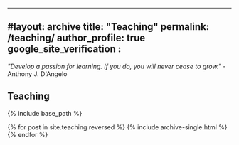 
---
#layout: archive
title: "Teaching"
permalink: /teaching/
author_profile: true
google_site_verification : 
---

_"Develop a passion for learning. If you do, you will never cease to grow."_ - Anthony J. D'Angelo

Teaching
------

{% include base_path %}

{% for post in site.teaching reversed %}
  {% include archive-single.html %}
{% endfor %}
